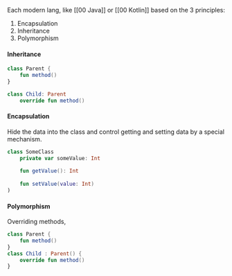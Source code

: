 
Each modern lang, like [[00 Java]] or [[00 Kotlin]] based on the 3 principles: 
1. Encapsulation 
2. Inheritance
3. Polymorphism

#### Inheritance

```kotlin
class Parent {
	fun method()
}

class Child: Parent
	override fun method()
```

#### Encapsulation
Hide the data into the class and control getting and setting data by a special mechanism.

```kotlin
class SomeClass
	private var someValue: Int
	
	fun getValue(): Int
	
	fun setValue(value: Int)
)
```

#### Polymorphism

Overriding methods, 

```kotlin
class Parent {
	fun method()
}
class Child : Parent() {
	override fun method()
}
```